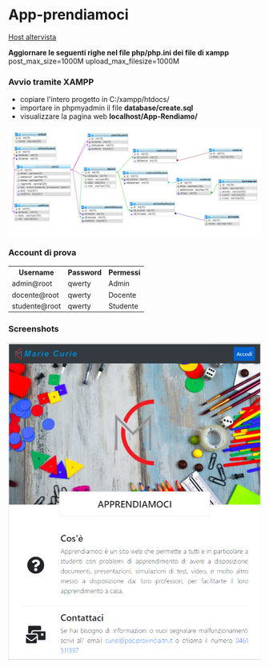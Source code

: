 # App-prendiamoci

<a href="http://apprendiamoci.altervista.org"> Host altervista </a>

**Aggiornare le seguenti righe nel file php/php.ini dei file di xampp**
post_max_size=1000M
upload_max_filesize=1000M



### Avvio tramite XAMPP
 - copiare l'intero progetto in C:/xampp/htdocs/
 - importare in phpmyadmin il file **database/create.sql**
 - visualizzare la pagina web **localhost/App-Rendiamo/**


 <img src="doc/img/database.png.jpg"/>


### Account di prova

<table>
  <tr><th>Username</th><th>Password</th><th>Permessi</th></tr>
  <tr><td>admin@root</td><td>qwerty</td><td>Admin</td></tr>
  <tr><td>docente@root</td><td>qwerty</td><td>Docente</td></tr>
  <tr><td>studente@root</td><td>qwerty</td><td>Studente</td></tr>
</table>


### Screenshots

<img src="doc/img/homepage_studente.png"/>
